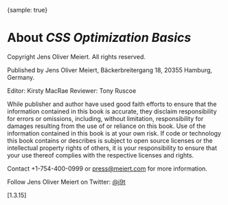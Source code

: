 {sample: true}
# About _CSS Optimization Basics_

Copyright Jens Oliver Meiert. All rights reserved.

Published by Jens Oliver Meiert, Bäckerbreitergang 18, 20355 Hamburg, Germany.

Editor: Kirsty MacRae
Reviewer: Tony Ruscoe

While publisher and author have used good faith efforts to ensure that the information contained in this book is accurate, they disclaim responsibility for errors or omissions, including, without limitation, responsibility for damages resulting from the use of or reliance on this book. Use of the information contained in this book is at your own risk. If code or technology this book contains or describes is subject to open source licenses or the intellectual property rights of others, it is your responsibility to ensure that your use thereof complies with the respective licenses and rights.

Contact +1-754-400-0999 or press@meiert.com for more information.

Follow Jens Oliver Meiert on Twitter: [@j9t](https://twitter.com/j9t)

[1.3.15]